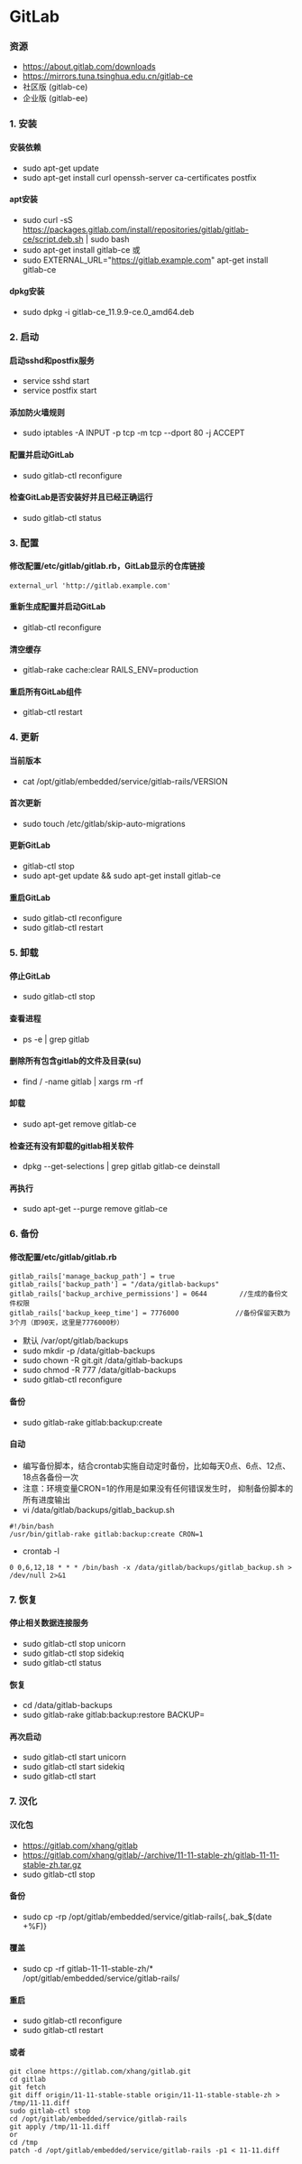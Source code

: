 # GitLab

### 资源
* https://about.gitlab.com/downloads
* https://mirrors.tuna.tsinghua.edu.cn/gitlab-ce
* 社区版 (gitlab-ce)
* 企业版 (gitlab-ee)

### 1. 安装
#### 安装依赖
* sudo apt-get update
* sudo apt-get install curl openssh-server ca-certificates postfix

#### apt安装
* sudo curl -sS https://packages.gitlab.com/install/repositories/gitlab/gitlab-ce/script.deb.sh | sudo bash
* sudo apt-get install gitlab-ce
或
* sudo EXTERNAL_URL="https://gitlab.example.com" apt-get install gitlab-ce

#### dpkg安装
* sudo dpkg -i gitlab-ce_11.9.9-ce.0_amd64.deb


### 2. 启动
#### 启动sshd和postfix服务
* service sshd start
* service postfix start

#### 添加防火墙规则
* sudo iptables -A INPUT -p tcp -m tcp --dport 80 -j ACCEPT

#### 配置并启动GitLab
* sudo gitlab-ctl reconfigure

#### 检查GitLab是否安装好并且已经正确运行
* sudo gitlab-ctl status


### 3. 配置
#### 修改配置/etc/gitlab/gitlab.rb，GitLab显示的仓库链接
```
external_url 'http://gitlab.example.com'
```

#### 重新生成配置并启动GitLab
* gitlab-ctl reconfigure

#### 清空缓存
* gitlab-rake cache:clear RAILS_ENV=production

#### 重启所有GitLab组件
* gitlab-ctl restart


### 4. 更新
#### 当前版本
* cat /opt/gitlab/embedded/service/gitlab-rails/VERSION

#### 首次更新
* sudo touch /etc/gitlab/skip-auto-migrations

#### 更新GitLab
* gitlab-ctl stop
* sudo apt-get update && sudo apt-get install gitlab-ce

#### 重启GitLab
* sudo gitlab-ctl reconfigure
* sudo gitlab-ctl restart


### 5. 卸载
#### 停止GitLab
* sudo gitlab-ctl stop

#### 查看进程
* ps -e | grep gitlab

#### 删除所有包含gitlab的文件及目录(su)
* find / -name gitlab | xargs rm -rf

#### 卸载
* sudo apt-get remove gitlab-ce

#### 检查还有没有卸载的gitlab相关软件
* dpkg --get-selections | grep gitlab
gitlab-ce deinstall

#### 再执行
* sudo apt-get --purge remove gitlab-ce


### 6. 备份
#### 修改配置/etc/gitlab/gitlab.rb
```
gitlab_rails['manage_backup_path'] = true
gitlab_rails['backup_path'] = "/data/gitlab-backups"
gitlab_rails['backup_archive_permissions'] = 0644        //生成的备份文件权限
gitlab_rails['backup_keep_time'] = 7776000              //备份保留天数为3个月（即90天，这里是7776000秒）
```

* 默认 /var/opt/gitlab/backups
* sudo mkdir -p /data/gitlab-backups
* sudo chown -R git.git /data/gitlab-backups
* sudo chmod -R 777 /data/gitlab-backups
* sudo gitlab-ctl reconfigure

#### 备份
* sudo gitlab-rake gitlab:backup:create

#### 自动
* 编写备份脚本，结合crontab实施自动定时备份，比如每天0点、6点、12点、18点各备份一次
* 注意：环境变量CRON=1的作用是如果没有任何错误发生时， 抑制备份脚本的所有进度输出
* vi /data/gitlab/backups/gitlab_backup.sh
```
#!/bin/bash
/usr/bin/gitlab-rake gitlab:backup:create CRON=1
```
* crontab -l
```
0 0,6,12,18 * * * /bin/bash -x /data/gitlab/backups/gitlab_backup.sh > /dev/null 2>&1
```

### 7. 恢复
#### 停止相关数据连接服务
* sudo gitlab-ctl stop unicorn
* sudo gitlab-ctl stop sidekiq
* sudo gitlab-ctl status

#### 恢复
* cd /data/gitlab-backups
* sudo gitlab-rake gitlab:backup:restore BACKUP=

#### 再次启动
* sudo gitlab-ctl start unicorn
* sudo gitlab-ctl start sidekiq
* sudo gitlab-ctl start


### 7. 汉化
#### 汉化包
* https://gitlab.com/xhang/gitlab
* https://gitlab.com/xhang/gitlab/-/archive/11-11-stable-zh/gitlab-11-11-stable-zh.tar.gz
* sudo gitlab-ctl stop

#### 备份
* sudo cp -rp /opt/gitlab/embedded/service/gitlab-rails{,.bak_$(date +%F)}

#### 覆盖
* sudo cp -rf gitlab-11-11-stable-zh/* /opt/gitlab/embedded/service/gitlab-rails/

#### 重启
* sudo gitlab-ctl reconfigure
* sudo gitlab-ctl restart

#### 或者
```
git clone https://gitlab.com/xhang/gitlab.git
cd gitlab
git fetch
git diff origin/11-11-stable-stable origin/11-11-stable-stable-zh > /tmp/11-11.diff
sudo gitlab-ctl stop
cd /opt/gitlab/embedded/service/gitlab-rails
git apply /tmp/11-11.diff
or
cd /tmp
patch -d /opt/gitlab/embedded/service/gitlab-rails -p1 < 11-11.diff
```